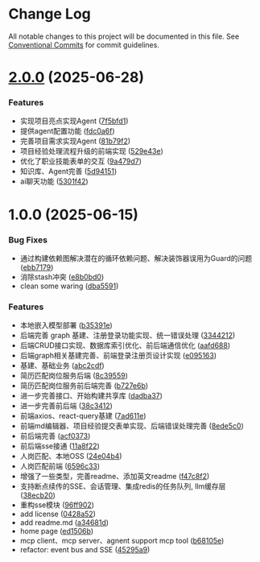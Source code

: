 # Change Log

All notable changes to this project will be documented in this file.
See [Conventional Commits](https://conventionalcommits.org) for commit guidelines.

# [2.0.0](https://github.com/weicanie/prisma-ai/compare/v1.0.0...v2.0.0) (2025-06-28)

### Features

- 实现项目亮点实现Agent ([7f5bfd1](https://github.com/weicanie/prisma-ai/commit/7f5bfd1fbf2e2220f4679e5684e38b331e23cf73))
- 提供agent配置功能 ([fdc0a6f](https://github.com/weicanie/prisma-ai/commit/fdc0a6f624f7d8aef85bea76a0b74ecd20f79c46))
- 完善项目需求实现Agent ([81b79f2](https://github.com/weicanie/prisma-ai/commit/81b79f2369cda0c33d38fb1a837cb1b344388ceb))
- 项目经验处理流程升级的前端实现 ([529e43e](https://github.com/weicanie/prisma-ai/commit/529e43e3e485d1cbc3f51478513d275a942f6667))
- 优化了职业技能表单的交互 ([9a479d7](https://github.com/weicanie/prisma-ai/commit/9a479d78ccadfc87bd74c911723b47037b4fdc3d))
- 知识库、Agent完善 ([5d94151](https://github.com/weicanie/prisma-ai/commit/5d941517ed1e83c79a7cad0f399d32f65ee48115))
- ai聊天功能 ([5301f42](https://github.com/weicanie/prisma-ai/commit/5301f4293857ef7fa49d33b402d33b940bdce3ea))

# 1.0.0 (2025-06-15)

### Bug Fixes

- 通过构建依赖图解决潜在的循环依赖问题、解决装饰器误用为Guard的问题 ([ebb7179](https://github.com/weicanie/prisma-ai/commit/ebb71790dd05439a32c16dee4fdb5fa976d0dec0))
- 消除stash冲突 ([e8b0bd0](https://github.com/weicanie/prisma-ai/commit/e8b0bd0f925c2bf1467177c28d0d97234beee332))
- clean some waring ([dba5591](https://github.com/weicanie/prisma-ai/commit/dba5591c6eb3cee6af94b5cc3ca55a041efbe416))

### Features

- 本地嵌入模型部署 ([b35391e](https://github.com/weicanie/prisma-ai/commit/b35391eb7abe64cf6fd11314ade10fb9e5a2d2ac))
- 后端完善 graph 基建、注册登录功能实现、统一错误处理 ([3344212](https://github.com/weicanie/prisma-ai/commit/3344212a5d00a4c35d95777bbd023f99faad414f))
- 后端CRUD接口实现、数据库索引优化、前后端通信优化 ([aafd688](https://github.com/weicanie/prisma-ai/commit/aafd688695c357ca1c40049ea4aeb826e848754d))
- 后端graph相关基建完善、前端登录注册页设计实现 ([e095163](https://github.com/weicanie/prisma-ai/commit/e095163d1edfdc6c5b5abaa6c942dae86e2b22e9))
- 基建、基础业务 ([abc2cdf](https://github.com/weicanie/prisma-ai/commit/abc2cdf12b4619e65224f8d60f1ac07d0b845c8d))
- 简历匹配岗位服务后端 ([8c39559](https://github.com/weicanie/prisma-ai/commit/8c395597e8ae5ac8e4a6bb7b6cc903ebe65ea4e6))
- 简历匹配岗位服务前后端完善 ([b727e6b](https://github.com/weicanie/prisma-ai/commit/b727e6beccc47178b0f3fcbff8b8be0b57f620d1))
- 进一步完善接口、开始构建共享库 ([dadba37](https://github.com/weicanie/prisma-ai/commit/dadba378c5cd4adffda80a01656d0a374cdd8206))
- 进一步完善前后端 ([38c3412](https://github.com/weicanie/prisma-ai/commit/38c341273e784cb1eee3d813a1c57b8311da1ed4))
- 前端axios、react-query基建 ([7ad611e](https://github.com/weicanie/prisma-ai/commit/7ad611eeabbe2aeb0dcee29390f03a6202656f8d))
- 前端md编辑器、项目经验提交表单实现、后端错误处理完善 ([8ede5c0](https://github.com/weicanie/prisma-ai/commit/8ede5c0e3aede4f53fd47124e918613118349c3e))
- 前后端完善 ([acf0373](https://github.com/weicanie/prisma-ai/commit/acf037337657975c364fd0190a4f8b3db4a44655))
- 前后端sse接通 ([11a8f22](https://github.com/weicanie/prisma-ai/commit/11a8f227659089bd3596cc209c0489979792ad4e))
- 人岗匹配、本地OSS ([24e04b4](https://github.com/weicanie/prisma-ai/commit/24e04b4860c597ea30977fe771f73a434c5d25ce))
- 人岗匹配前端 ([6596c33](https://github.com/weicanie/prisma-ai/commit/6596c33e3377f3c598311aa5924fdb51e3332094))
- 增强了一些类型，完善readme、添加英文readme ([f47c8f2](https://github.com/weicanie/prisma-ai/commit/f47c8f265f24d4c4d0507b6ae92b47334e0e83f4))
- 支持断点续传的SSE、会话管理、集成redis的任务队列, llm缓存层 ([38ecb20](https://github.com/weicanie/prisma-ai/commit/38ecb20941865c3a7053b436da901f08eee1f930))
- 重构sse模块 ([96ff902](https://github.com/weicanie/prisma-ai/commit/96ff902aabf58a6ad6080e86c1eb43f388b741ca))
- add license ([0428a52](https://github.com/weicanie/prisma-ai/commit/0428a529a2396e19c68da99a7555cf5dc7c675ae))
- add readme.md ([a34681d](https://github.com/weicanie/prisma-ai/commit/a34681d349c336e4ffc82ec1e1980b4d5e365292))
- home page ([ed1506b](https://github.com/weicanie/prisma-ai/commit/ed1506bbb87167c323ec65e5c451a19dccd35900))
- mcp client、mcp server、agnent support mcp tool ([b68105e](https://github.com/weicanie/prisma-ai/commit/b68105e917d394f20b93e8af4e77844a85cf5cca))
- refactor: event bus and SSE ([45295a9](https://github.com/weicanie/prisma-ai/commit/45295a996eb2922ed5e2c68e9a035d87decd98ba))
